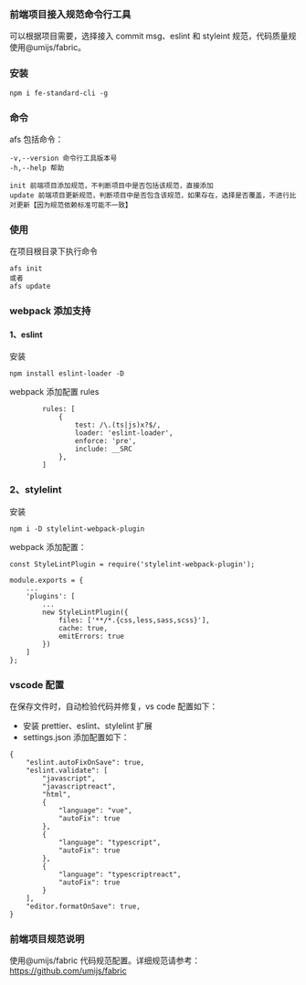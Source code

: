 ### 前端项目接入规范命令行工具

可以根据项目需要，选择接入 commit msg、eslint 和 styleint 规范，代码质量规使用@umijs/fabric。

### 安装

```
npm i fe-standard-cli -g
```

### 命令

afs 包括命令：

```
-v,--version 命令行工具版本号
-h,--help 帮助

init 前端项目添加规范，不判断项目中是否包括该规范，直接添加
update 前端项目更新规范，判断项目中是否包含该规范，如果存在，选择是否覆盖，不进行比对更新【因为规范依赖标准可能不一致】

```

### 使用

在项目根目录下执行命令

```
afs init
或者
afs update
```

### webpack 添加支持

#### 1、eslint

安装

```
npm install eslint-loader -D
```

webpack 添加配置 rules

```
        rules: [
            {
                test: /\.(ts|js)x?$/,
                loader: 'eslint-loader',
                enforce: 'pre',
                include: __SRC
            },
        ]
```

### 2、stylelint

安装

```
npm i -D stylelint-webpack-plugin
```

webpack 添加配置：

```
const StyleLintPlugin = require('stylelint-webpack-plugin');

module.exports = {
    ...
    'plugins': [
        ...
        new StyleLintPlugin({
            files: ['**/*.{css,less,sass,scss}'],
            cache: true,
            emitErrors: true
        })
    ]
};

```

### vscode 配置

在保存文件时，自动检验代码并修复，vs code 配置如下：

- 安装 prettier、eslint、stylelint 扩展
- settings.json 添加配置如下：

```
{
    "eslint.autoFixOnSave": true,
    "eslint.validate": [
        "javascript",
        "javascriptreact",
        "html",
        {
            "language": "vue",
            "autoFix": true
        },
        {
            "language": "typescript",
            "autoFix": true
        },
        {
            "language": "typescriptreact",
            "autoFix": true
        }
    ],
    "editor.formatOnSave": true,
}

```

### 前端项目规范说明

使用@umijs/fabric 代码规范配置。详细规范请参考：https://github.com/umijs/fabric

